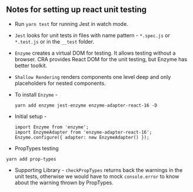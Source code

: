 ## Notes for setting up react unit testing

- Run `yarn test` for running Jest in watch mode.
- `Jest` looks for unit tests in files with name pattern - `*.spec.js` or `*.test.js` or in the `__test` folder.
- `Enzyme` creates a virtual DOM for testing. It allows testing without a browser. CRA provides React DOM for the unit testing, but Enzyme has better toolkit.
- `Shallow Rendering` renders components one level deep and only placeholders for nested components.
- To install `Enzyme` -
    ```
    yarn add enzyme jest-enzyme enzyme-adapter-react-16 -D
    ```
- Initial setup -
  ```
  import Enzyme from 'enzyme';
  import EnzymeAdapter from 'enzyme-adapter-react-16';
  Enzyme.configure({ adapter: new EnzymeAdapter() });
  ```

- PropTypes testing
```
yarn add prop-types
```
  * Supporting Library - `checkPropTypes` returns back the warnings in the unit tests, otherwise we would
  have to mock `console.error` to know about the warning thrown by PropTypes.
